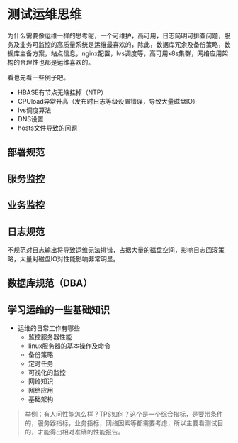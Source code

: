 # 测试运维思维

为什么需要像运维一样的思考呢，一个可维护，高可用，日志简明可排查问题，服务及业务可监控的高质量系统是运维最喜欢的，除此，数据库冗余及备份策略，数据库主备方案，站点信息，nginx配置，lvs调度等，高可用k8s集群，网络应用架构的合理性也都是运维喜欢的。

看也先看一些例子吧。

* HBASE有节点无端挂掉（NTP）
* CPUload异常升高（发布时日志等级设置错误，导致大量磁盘IO）
* lvs调度算法
* DNS设置
* hosts文件导致的问题

## 部署规范
## 服务监控
## 业务监控
## 日志规范
不规范对日志输出将导致运维无法排错，占据大量的磁盘空间，影响日志回滚策略，大量对磁盘IO对性能影响非常明显。
## 数据库规范（DBA）
## 学习运维的一些基础知识
* 运维的日常工作有哪些
    * 监控服务器性能
    * linux服务器的基本操作及命令
    * 备份策略
    * 定时任务
    * 可视化的监控
    * 网络知识
    * 网络应用
    * 基础架构
 > 举例：有人问性能怎么样？TPS如何？这个是一个综合指标，是要带条件的，服务器指标，业务指标，网络因素等都需要考虑，所以主要看测试目的，才能得出相对准确的性能报告。
